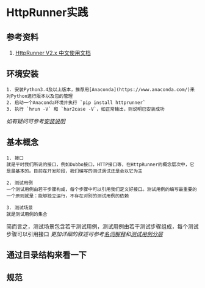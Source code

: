 # HttpRunner实践

## 参考资料
1. [HttpRunner V2.x 中文使用文档](https://cn.httprunner.org/)


## 环境安装
    1. 安装Python3.4及以上版本，推荐用[Anaconda](https://www.anaconda.com/)来对Python进行版本以及包的管理
    2. 启动一个Anaconda环境并执行 `pip install httprunner`
    3. 执行 `hrun -V` 和 `har2case -V`，如正常输出，则说明已安装成功
*如有疑问可参考[安装说明](https://cn.httprunner.org/Installation/)*


## 基本概念
    1. 接口
    就是平时我们所说的接口，例如Dubbo接口，HTTP接口等，在HttpRunner的概念层次中，它是最基本的。目前在开发阶段，我们编写的测试调试还是会以它为主

    2. 测试用例
    一个测试用例由若干步骤构成，每个步骤中可以引用我们定义好接口。测试用例的编写最重要的一个原则就是：能够独立运行，不存在对别的测试用例的依赖

    3. 测试场景
    就是测试用例的集合
简而言之，测试场景包含若干测试用例，测试用例由若干测试步骤组成，每个测试步骤可以引用接口
*更加详细的叙述可参考[名词解释](https://cn.httprunner.org/concept/nominal/)和[测试用例分层](https://cn.httprunner.org/prepare/testcase-layer/)*



## 通过目录结构来看一下





## 规范